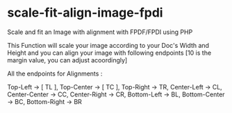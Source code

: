 # scale-fit-align-image-fpdi
Scale and fit an Image with alignment with FPDF/FPDI using PHP

This Function will scale your image according to your Doc's Width and Height and you can align your image with following endpoints [10 is the margin value, you can adjust acoordingly]

All the endpoints for Alignments :

   Top-Left -> [ TL ],
   Top-Center -> [ TC ],
   Top-Right -> TR,
   Center-Left -> CL,
   Center-Center -> CC,
   Center-Right -> CR,
   Bottom-Left -> BL,
   Bottom-Center -> BC,
   Bottom-Right -> BR
